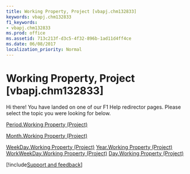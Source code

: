 ```yaml
---
title: Working Property, Project [vbapj.chm132833]
keywords: vbapj.chm132833
f1_keywords:
- vbapj.chm132833
ms.prod: office
ms.assetid: 713c213f-d3c5-4f32-896b-1ad11d4ff4ce
ms.date: 06/08/2017
localization_priority: Normal
---
```



# Working Property, Project [vbapj.chm132833]

Hi there! You have landed on one of our F1 Help redirector pages. Please select the topic you were looking for below.

[Period.Working Property (Project)](https://msdn.microsoft.com/library/0a921e9d-2143-74d0-7eb3-1c70596113bf%28Office.15%29.aspx)

[Month.Working Property (Project)](https://msdn.microsoft.com/library/6fa33218-2cf0-dbe4-af31-514c7c83a047%28Office.15%29.aspx)

[WeekDay.Working Property (Project)](https://msdn.microsoft.com/library/c8620df0-f91a-eb39-86dd-523bd338d825%28Office.15%29.aspx)
[Year.Working Property (Project)](https://msdn.microsoft.com/library/1d3b0294-d24d-9ccd-033e-953129dacd8d%28Office.15%29.aspx)
[WorkWeekDay.Working Property (Project)](https://msdn.microsoft.com/library/31844191-e5a8-1e69-0eae-bbb10f318cf7%28Office.15%29.aspx)
[Day.Working Property (Project)](https://msdn.microsoft.com/library/49230d7c-11cb-96c7-7a2f-fe5c900fd9e3%28Office.15%29.aspx)

[!include[Support and feedback](~/includes/feedback-boilerplate.md)]